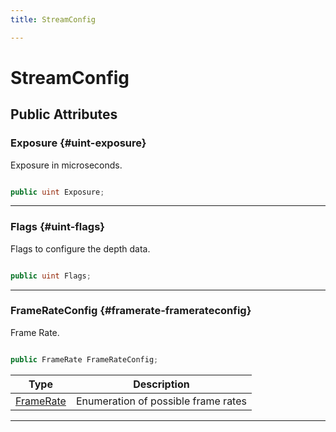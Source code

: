 ```yaml
---
title: StreamConfig

---
```


# StreamConfig










## Public Attributes

### Exposure {#uint-exposure}

Exposure in microseconds. 

```csharp

public uint Exposure;

```






-----------

### Flags {#uint-flags}

Flags to configure the depth data. 

```csharp

public uint Flags;

```






-----------

### FrameRateConfig {#framerate-framerateconfig}

Frame Rate. 

```csharp

public FrameRate FrameRateConfig;

```

| Type | Description  | 
|--|--|
| [FrameRate](/unity-api/api/UnityEngine.XR.MagicLeap/MLDepthCamera/UnityEngine.XR.MagicLeap.MLDepthCamera.md#enums-framerate) | Enumeration of possible frame rates  |





-----------

